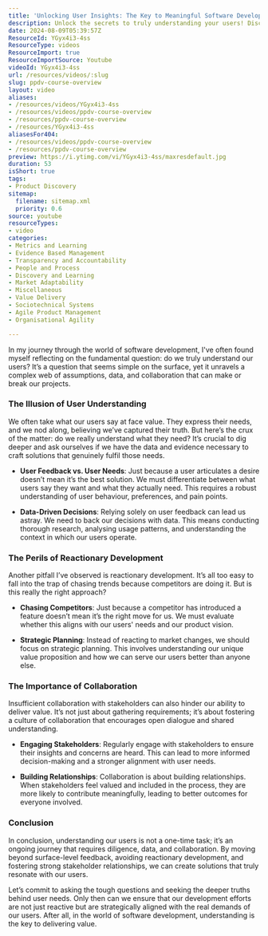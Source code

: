```yaml
---
title: 'Unlocking User Insights: The Key to Meaningful Software Development'
description: Unlock the secrets to truly understanding your users! Discover how to differentiate between user feedback and real needs for impactful software development.
date: 2024-08-09T05:39:57Z
ResourceId: YGyx4i3-4ss
ResourceType: videos
ResourceImport: true
ResourceImportSource: Youtube
videoId: YGyx4i3-4ss
url: /resources/videos/:slug
slug: ppdv-course-overview
layout: video
aliases:
- /resources/videos/YGyx4i3-4ss
- /resources/videos/ppdv-course-overview
- /resources/ppdv-course-overview
- /resources/YGyx4i3-4ss
aliasesFor404:
- /resources/videos/ppdv-course-overview
- /resources/ppdv-course-overview
preview: https://i.ytimg.com/vi/YGyx4i3-4ss/maxresdefault.jpg
duration: 53
isShort: true
tags:
- Product Discovery
sitemap:
  filename: sitemap.xml
  priority: 0.6
source: youtube
resourceTypes:
- video
categories:
- Metrics and Learning
- Evidence Based Management
- Transparency and Accountability
- People and Process
- Discovery and Learning
- Market Adaptability
- Miscellaneous
- Value Delivery
- Sociotechnical Systems
- Agile Product Management
- Organisational Agility

---
```

In my journey through the world of software development, I've often found myself reflecting on the fundamental question: do we truly understand our users? It’s a question that seems simple on the surface, yet it unravels a complex web of assumptions, data, and collaboration that can make or break our projects.

### The Illusion of User Understanding

We often take what our users say at face value. They express their needs, and we nod along, believing we’ve captured their truth. But here’s the crux of the matter: do we really understand what they need? It’s crucial to dig deeper and ask ourselves if we have the data and evidence necessary to craft solutions that genuinely fulfil those needs. 

- **User Feedback vs. User Needs**: Just because a user articulates a desire doesn’t mean it’s the best solution. We must differentiate between what users say they want and what they actually need. This requires a robust understanding of user behaviour, preferences, and pain points.

- **Data-Driven Decisions**: Relying solely on user feedback can lead us astray. We need to back our decisions with data. This means conducting thorough research, analysing usage patterns, and understanding the context in which our users operate. 

### The Perils of Reactionary Development

Another pitfall I’ve observed is reactionary development. It’s all too easy to fall into the trap of chasing trends because competitors are doing it. But is this really the right approach? 

- **Chasing Competitors**: Just because a competitor has introduced a feature doesn’t mean it’s the right move for us. We must evaluate whether this aligns with our users' needs and our product vision. 

- **Strategic Planning**: Instead of reacting to market changes, we should focus on strategic planning. This involves understanding our unique value proposition and how we can serve our users better than anyone else.

### The Importance of Collaboration

Insufficient collaboration with stakeholders can also hinder our ability to deliver value. It’s not just about gathering requirements; it’s about fostering a culture of collaboration that encourages open dialogue and shared understanding.

- **Engaging Stakeholders**: Regularly engage with stakeholders to ensure their insights and concerns are heard. This can lead to more informed decision-making and a stronger alignment with user needs.

- **Building Relationships**: Collaboration is about building relationships. When stakeholders feel valued and included in the process, they are more likely to contribute meaningfully, leading to better outcomes for everyone involved.

### Conclusion

In conclusion, understanding our users is not a one-time task; it’s an ongoing journey that requires diligence, data, and collaboration. By moving beyond surface-level feedback, avoiding reactionary development, and fostering strong stakeholder relationships, we can create solutions that truly resonate with our users. 

Let’s commit to asking the tough questions and seeking the deeper truths behind user needs. Only then can we ensure that our development efforts are not just reactive but are strategically aligned with the real demands of our users. After all, in the world of software development, understanding is the key to delivering value.
